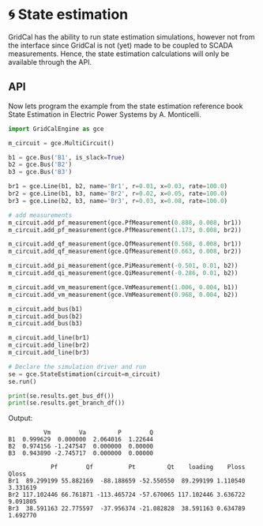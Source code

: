 # 🌀 State estimation

GridCal has the ability to run state estimation simulations, however not 
from the interface since GridCal is not (yet) made to be coupled to SCADA measurements.
Hence, the state estimation calculations will only be available through the API.

## API

Now lets program the example from the state estimation reference book
State Estimation in Electric Power Systems by A. Monticelli.

```python
import GridCalEngine as gce

m_circuit = gce.MultiCircuit()

b1 = gce.Bus('B1', is_slack=True)
b2 = gce.Bus('B2')
b3 = gce.Bus('B3')

br1 = gce.Line(b1, b2, name='Br1', r=0.01, x=0.03, rate=100.0)
br2 = gce.Line(b1, b3, name='Br2', r=0.02, x=0.05, rate=100.0)
br3 = gce.Line(b2, b3, name='Br3', r=0.03, x=0.08, rate=100.0)

# add measurements
m_circuit.add_pf_measurement(gce.PfMeasurement(0.888, 0.008, br1))
m_circuit.add_pf_measurement(gce.PfMeasurement(1.173, 0.008, br2))

m_circuit.add_qf_measurement(gce.QfMeasurement(0.568, 0.008, br1))
m_circuit.add_qf_measurement(gce.QfMeasurement(0.663, 0.008, br2))

m_circuit.add_pi_measurement(gce.PiMeasurement(-0.501, 0.01, b2))
m_circuit.add_qi_measurement(gce.QiMeasurement(-0.286, 0.01, b2))

m_circuit.add_vm_measurement(gce.VmMeasurement(1.006, 0.004, b1))
m_circuit.add_vm_measurement(gce.VmMeasurement(0.968, 0.004, b2))

m_circuit.add_bus(b1)
m_circuit.add_bus(b2)
m_circuit.add_bus(b3)

m_circuit.add_line(br1)
m_circuit.add_line(br2)
m_circuit.add_line(br3)

# Declare the simulation driver and run
se = gce.StateEstimation(circuit=m_circuit)
se.run()

print(se.results.get_bus_df())
print(se.results.get_branch_df())
```

Output:

```text
          Vm        Va         P        Q
B1  0.999629  0.000000  2.064016  1.22644
B2  0.974156 -1.247547  0.000000  0.00000
B3  0.943890 -2.745717  0.000000  0.00000

            Pf        Qf          Pt         Qt    loading    Ploss    Qloss
Br1  89.299199 55.882169  -88.188659 -52.550550  89.299199 1.110540 3.331619
Br2 117.102446 66.761871 -113.465724 -57.670065 117.102446 3.636722 9.091805
Br3  38.591163 22.775597  -37.956374 -21.082828  38.591163 0.634789 1.692770
```
